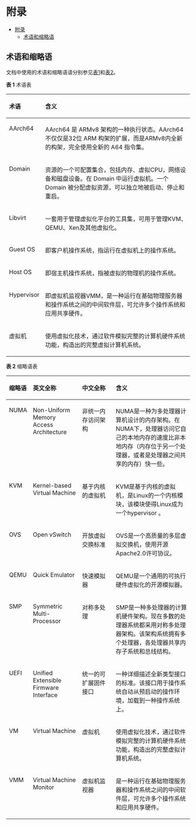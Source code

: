 # 附录
<!-- TOC -->
- [附录](#附录.md)
    - [术语和缩略语](#术语和缩略语)
<!-- /TOC -->


## 术语和缩略语

文档中使用的术语和缩略语请分别参见[表1](#table201236162279)和[表2](#table1423422319271)。

**表 1**  术语表

<a name="table201236162279"></a>
<table><thead align="left"><tr id="row212331662719"><th class="cellrowborder" valign="top" width="16.33%" id="mcps1.2.3.1.1"><p id="p20124216162710"><a name="p20124216162710"></a><a name="p20124216162710"></a>术语</p>
</th>
<th class="cellrowborder" valign="top" width="83.67%" id="mcps1.2.3.1.2"><p id="p101241716172714"><a name="p101241716172714"></a><a name="p101241716172714"></a>含义</p>
</th>
</tr>
</thead>
<tbody><tr id="row1125573491"><td class="cellrowborder" valign="top" width="16.33%" headers="mcps1.2.3.1.1 "><p id="p9127575495"><a name="p9127575495"></a><a name="p9127575495"></a>AArch64</p>
</td>
<td class="cellrowborder" valign="top" width="83.67%" headers="mcps1.2.3.1.2 "><p id="p101210579495"><a name="p101210579495"></a><a name="p101210579495"></a><span>AArch64 是 ARMv8 架构的一种执行状态。AArch64不仅仅是32位</span><span> ARM 构架的扩展</span>，而是<span>ARMv8内全新的构架，完全使用全新的 A64 指令集</span>。</p>
</td>
</tr>
<tr id="row136403577291"><td class="cellrowborder" valign="top" width="16.33%" headers="mcps1.2.3.1.1 "><p id="p564085720296"><a name="p564085720296"></a><a name="p564085720296"></a>Domain</p>
</td>
<td class="cellrowborder" valign="top" width="83.67%" headers="mcps1.2.3.1.2 "><p id="p1790215753610"><a name="p1790215753610"></a><a name="p1790215753610"></a><span>资源的一个可配置集合，包括内存、虚拟CPU，网络设备和磁盘设备。在 Domain 中运行虚拟机。一个 Domain 被分配虚拟资源，可以独立地被启动、停止和重启。</span></p>
</td>
</tr>
<tr id="row93831559183615"><td class="cellrowborder" valign="top" width="16.33%" headers="mcps1.2.3.1.1 "><p id="p338414590368"><a name="p338414590368"></a><a name="p338414590368"></a>Libvirt</p>
</td>
<td class="cellrowborder" valign="top" width="83.67%" headers="mcps1.2.3.1.2 "><p id="p4690183417114"><a name="p4690183417114"></a><a name="p4690183417114"></a>一套用于管理虚拟化平台的工具集，可用于管理KVM、QEMU、Xen及其他虚拟化。</p>
</td>
</tr>
<tr id="row0885204653711"><td class="cellrowborder" valign="top" width="16.33%" headers="mcps1.2.3.1.1 "><p id="p208853467376"><a name="p208853467376"></a><a name="p208853467376"></a>Guest OS</p>
</td>
<td class="cellrowborder" valign="top" width="83.67%" headers="mcps1.2.3.1.2 "><p id="p1488513466377"><a name="p1488513466377"></a><a name="p1488513466377"></a>即客户机操作系统，指运行在虚拟机上的操作系统。</p>
</td>
</tr>
<tr id="row1128312163815"><td class="cellrowborder" valign="top" width="16.33%" headers="mcps1.2.3.1.1 "><p id="p172839214388"><a name="p172839214388"></a><a name="p172839214388"></a>Host OS</p>
</td>
<td class="cellrowborder" valign="top" width="83.67%" headers="mcps1.2.3.1.2 "><p id="p3347759111220"><a name="p3347759111220"></a><a name="p3347759111220"></a>即宿主机操作系统，指被虚拟的物理机的操作系统。</p>
</td>
</tr>
<tr id="row7640195711293"><td class="cellrowborder" valign="top" width="16.33%" headers="mcps1.2.3.1.1 "><p id="p156401957202918"><a name="p156401957202918"></a><a name="p156401957202918"></a>Hypervisor</p>
</td>
<td class="cellrowborder" valign="top" width="83.67%" headers="mcps1.2.3.1.2 "><p id="p1396331210304"><a name="p1396331210304"></a><a name="p1396331210304"></a>即虚拟机监视器VMM，是一种运行在基础物理服务器和操作系统之间的中间软件层，可允许多个操作系统和应用共享硬件。</p>
</td>
</tr>
<tr id="row41241316122714"><td class="cellrowborder" valign="top" width="16.33%" headers="mcps1.2.3.1.1 "><p id="p05892299297"><a name="p05892299297"></a><a name="p05892299297"></a>虚拟机</p>
</td>
<td class="cellrowborder" valign="top" width="83.67%" headers="mcps1.2.3.1.2 "><p id="p11124151632711"><a name="p11124151632711"></a><a name="p11124151632711"></a>使用虚拟化技术，通过软件模拟完整的计算机硬件系统功能，构造出的完整虚拟计算机系统。</p>
</td>
</tr>
</tbody>
</table>

**表 2**  缩略语表

<a name="table1423422319271"></a>
<table><thead align="left"><tr id="row1923512392718"><th class="cellrowborder" valign="top" width="9.43094309430943%" id="mcps1.2.5.1.1"><p id="p192351123122715"><a name="p192351123122715"></a><a name="p192351123122715"></a>缩略语</p>
</th>
<th class="cellrowborder" valign="top" width="27.27272727272727%" id="mcps1.2.5.1.2"><p id="p1841363943913"><a name="p1841363943913"></a><a name="p1841363943913"></a>英文全称</p>
</th>
<th class="cellrowborder" valign="top" width="19.351935193519353%" id="mcps1.2.5.1.3"><p id="p513714541398"><a name="p513714541398"></a><a name="p513714541398"></a>中文全称</p>
</th>
<th class="cellrowborder" valign="top" width="43.94439443944395%" id="mcps1.2.5.1.4"><p id="p423514232272"><a name="p423514232272"></a><a name="p423514232272"></a>含义</p>
</th>
</tr>
</thead>
<tbody><tr id="row1667501494410"><td class="cellrowborder" valign="top" width="9.43094309430943%" headers="mcps1.2.5.1.1 "><p id="p767571412448"><a name="p767571412448"></a><a name="p767571412448"></a>NUMA</p>
</td>
<td class="cellrowborder" valign="top" width="27.27272727272727%" headers="mcps1.2.5.1.2 "><p id="p12675191464417"><a name="p12675191464417"></a><a name="p12675191464417"></a>Non<span id="ph195534536274"><a name="ph195534536274"></a><a name="ph195534536274"></a>-</span>Uniform Memory Access Architecture</p>
</td>
<td class="cellrowborder" valign="top" width="19.351935193519353%" headers="mcps1.2.5.1.3 "><p id="p267581484416"><a name="p267581484416"></a><a name="p267581484416"></a><span>非统一内存访问架构</span></p>
</td>
<td class="cellrowborder" valign="top" width="43.94439443944395%" headers="mcps1.2.5.1.4 "><p id="p13885124301815"><a name="p13885124301815"></a><a name="p13885124301815"></a>NUMA是一种为多处理器计算机设计的内存架构。在NUMA下，处理器访问它自己的本地内存的速度比非本地内存（内存位于另一个处理器，或者是处理器之间共享的内存）快一些。</p>
</td>
</tr>
<tr id="row11235523162714"><td class="cellrowborder" valign="top" width="9.43094309430943%" headers="mcps1.2.5.1.1 "><p id="p6235923172716"><a name="p6235923172716"></a><a name="p6235923172716"></a>KVM</p>
</td>
<td class="cellrowborder" valign="top" width="27.27272727272727%" headers="mcps1.2.5.1.2 "><p id="p184141939143911"><a name="p184141939143911"></a><a name="p184141939143911"></a>Kernel-based Virtual Machine</p>
</td>
<td class="cellrowborder" valign="top" width="19.351935193519353%" headers="mcps1.2.5.1.3 "><p id="p0138554183910"><a name="p0138554183910"></a><a name="p0138554183910"></a>基于内核的虚拟机</p>
</td>
<td class="cellrowborder" valign="top" width="43.94439443944395%" headers="mcps1.2.5.1.4 "><p id="p423514233271"><a name="p423514233271"></a><a name="p423514233271"></a>KVM是基于内核的虚拟机，是Linux的一个内核模块，该模块使得Linux成为一个<span>hypervisor</span> 。</p>
</td>
</tr>
<tr id="row2155153013473"><td class="cellrowborder" valign="top" width="9.43094309430943%" headers="mcps1.2.5.1.1 "><p id="p12155173013477"><a name="p12155173013477"></a><a name="p12155173013477"></a>OVS</p>
</td>
<td class="cellrowborder" valign="top" width="27.27272727272727%" headers="mcps1.2.5.1.2 "><p id="p9155230104713"><a name="p9155230104713"></a><a name="p9155230104713"></a>Open vSwitch</p>
</td>
<td class="cellrowborder" valign="top" width="19.351935193519353%" headers="mcps1.2.5.1.3 "><p id="p3155163044718"><a name="p3155163044718"></a><a name="p3155163044718"></a>开放虚拟交换标准</p>
</td>
<td class="cellrowborder" valign="top" width="43.94439443944395%" headers="mcps1.2.5.1.4 "><p id="p515573044716"><a name="p515573044716"></a><a name="p515573044716"></a>OVS是一个高质量的多层虚拟交换机，使用开源Apache2.0许可协议。</p>
</td>
</tr>
<tr id="row5235123152715"><td class="cellrowborder" valign="top" width="9.43094309430943%" headers="mcps1.2.5.1.1 "><p id="p19235723122715"><a name="p19235723122715"></a><a name="p19235723122715"></a>QEMU</p>
</td>
<td class="cellrowborder" valign="top" width="27.27272727272727%" headers="mcps1.2.5.1.2 "><p id="p1641411397393"><a name="p1641411397393"></a><a name="p1641411397393"></a><span>Quick Emulator</span></p>
</td>
<td class="cellrowborder" valign="top" width="19.351935193519353%" headers="mcps1.2.5.1.3 "><p id="p9138155433910"><a name="p9138155433910"></a><a name="p9138155433910"></a>快速模拟器</p>
</td>
<td class="cellrowborder" valign="top" width="43.94439443944395%" headers="mcps1.2.5.1.4 "><p id="p1471884032613"><a name="p1471884032613"></a><a name="p1471884032613"></a>QEMU是一个通用的可执行硬件虚拟化的开源模拟器。</p>
</td>
</tr>
<tr id="row12041195617"><td class="cellrowborder" valign="top" width="9.43094309430943%" headers="mcps1.2.5.1.1 "><p id="p18021117568"><a name="p18021117568"></a><a name="p18021117568"></a>SMP</p>
</td>
<td class="cellrowborder" valign="top" width="27.27272727272727%" headers="mcps1.2.5.1.2 "><p id="p18061112566"><a name="p18061112566"></a><a name="p18061112566"></a>Symmetric Multi-Processor</p>
</td>
<td class="cellrowborder" valign="top" width="19.351935193519353%" headers="mcps1.2.5.1.3 "><p id="p20081119564"><a name="p20081119564"></a><a name="p20081119564"></a>对称多处理</p>
</td>
<td class="cellrowborder" valign="top" width="43.94439443944395%" headers="mcps1.2.5.1.4 "><p id="p20121119566"><a name="p20121119566"></a><a name="p20121119566"></a>SMP是一种多处理器的计算机硬件架构。现在多数的处理器系统都采用对称多处理器架构。该架构系统拥有多个处理器，各处理器共享内存子系统和总线结构。</p>
</td>
</tr>
<tr id="row684019133515"><td class="cellrowborder" valign="top" width="9.43094309430943%" headers="mcps1.2.5.1.1 "><p id="p205131546135019"><a name="p205131546135019"></a><a name="p205131546135019"></a>UEFI</p>
</td>
<td class="cellrowborder" valign="top" width="27.27272727272727%" headers="mcps1.2.5.1.2 "><p id="p1784118138513"><a name="p1784118138513"></a><a name="p1784118138513"></a>Unified Extensible Firmware Interface</p>
</td>
<td class="cellrowborder" valign="top" width="19.351935193519353%" headers="mcps1.2.5.1.3 "><p id="p68416137513"><a name="p68416137513"></a><a name="p68416137513"></a>统一的可扩展固件接口</p>
</td>
<td class="cellrowborder" valign="top" width="43.94439443944395%" headers="mcps1.2.5.1.4 "><p id="p10841141355119"><a name="p10841141355119"></a><a name="p10841141355119"></a>一种详细描述全新类型接口的标准。该接口用于操作系统自动从预启动的操作环境，加载到一种操作系统上。</p>
</td>
</tr>
<tr id="row867362514411"><td class="cellrowborder" valign="top" width="9.43094309430943%" headers="mcps1.2.5.1.1 "><p id="p1723512322718"><a name="p1723512322718"></a><a name="p1723512322718"></a>VM</p>
</td>
<td class="cellrowborder" valign="top" width="27.27272727272727%" headers="mcps1.2.5.1.2 "><p id="p194143394393"><a name="p194143394393"></a><a name="p194143394393"></a>Virtual Machine</p>
</td>
<td class="cellrowborder" valign="top" width="19.351935193519353%" headers="mcps1.2.5.1.3 "><p id="p151381544396"><a name="p151381544396"></a><a name="p151381544396"></a>虚拟机</p>
</td>
<td class="cellrowborder" valign="top" width="43.94439443944395%" headers="mcps1.2.5.1.4 "><p id="p1029916150141"><a name="p1029916150141"></a><a name="p1029916150141"></a>使用虚拟化技术，通过软件模拟完整的计算机硬件系统功能，构造出的完整虚拟计算机系统。</p>
</td>
</tr>
<tr id="row122441111174118"><td class="cellrowborder" valign="top" width="9.43094309430943%" headers="mcps1.2.5.1.1 "><p id="p52450118416"><a name="p52450118416"></a><a name="p52450118416"></a>VMM</p>
</td>
<td class="cellrowborder" valign="top" width="27.27272727272727%" headers="mcps1.2.5.1.2 "><p id="p724571112416"><a name="p724571112416"></a><a name="p724571112416"></a>Virtual Machine Monitor</p>
</td>
<td class="cellrowborder" valign="top" width="19.351935193519353%" headers="mcps1.2.5.1.3 "><p id="p20245181144119"><a name="p20245181144119"></a><a name="p20245181144119"></a>虚拟机监视器</p>
</td>
<td class="cellrowborder" valign="top" width="43.94439443944395%" headers="mcps1.2.5.1.4 "><p id="p192451611104110"><a name="p192451611104110"></a><a name="p192451611104110"></a>是一种运行在基础物理服务器和操作系统之间的中间软件层，可允许多个操作系统和应用共享硬件。</p>
</td>
</tr>
</tbody>
</table>

